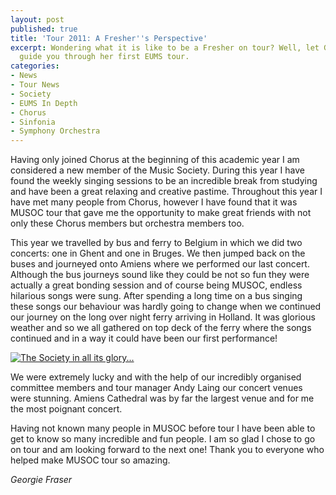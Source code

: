 ```yaml
---
layout: post
published: true
title: 'Tour 2011: A Fresher''s Perspective'
excerpt: Wondering what it is like to be a Fresher on tour? Well, let Georgie Fraser
  guide you through her first EUMS tour.
categories:
- News
- Tour News
- Society
- EUMS In Depth
- Chorus
- Sinfonia
- Symphony Orchestra
---
```

Having only joined Chorus at the beginning of this academic year I am considered a new member of the Music Society.  During this year I have found the weekly singing sessions to be an incredible break from studying and have been a great relaxing and creative pastime. Throughout this year I have met many people from Chorus, however I have found that it was MUSOC tour that gave me the opportunity to make great friends with not only these Chorus members but orchestra members too.

This year we travelled by bus and ferry to Belgium in which we did two concerts: one in Ghent and one in Bruges. We then jumped back on the buses and journeyed onto Amiens where we performed our last concert. Although the bus journeys sound like they could be not so fun they were actually a great bonding session and of course being MUSOC, endless hilarious songs were sung. After spending a long time on a bus singing these songs our behaviour was hardly going to change when we continued our journey on the long over night ferry arriving in Holland.  It was glorious weather and so we all gathered on top deck of the ferry where the songs continued and in a way it could have been our first performance!

<a href="http://eums.eusa.ed.ac.uk/wp-content/uploads/images/h500/tours/society2011_09.jpg"><img class="   " title="EUMS gathers in Amiens" src="http://eums.eusa.ed.ac.uk/wp-content/uploads/images/h500/tours/society2011_09.jpg" alt="The Society in all its glory..." /></a>

We were extremely lucky and with the help of our incredibly organised committee members and tour manager Andy Laing our concert venues were stunning. Amiens Cathedral was by far the largest venue and for me the most poignant concert.

Having not known many people in MUSOC before tour I have been able to get to know so many incredible and fun people. I am so glad I chose to go on tour and am looking forward to the next one! Thank you to everyone who helped make MUSOC tour so amazing.

*Georgie Fraser*
